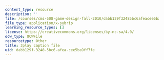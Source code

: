 ```yaml
---
content_type: resource
description: ''
file: /courses/cms-608-game-design-fall-2010/dabb129f32485bc6afeacee5ba9ff7fe_68567.vtt
file_type: application/x-subrip
learning_resource_types: []
license: https://creativecommons.org/licenses/by-nc-sa/4.0/
ocw_type: OCWFile
resourcetype: Other
title: 3play caption file
uid: dabb129f-3248-5bc6-afea-cee5ba9ff7fe
---
```

